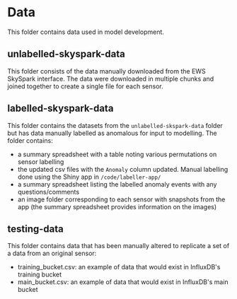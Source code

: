# Data

This folder contains data used in model development.

## unlabelled-skyspark-data

This folder consists of the data manually downloaded from the EWS SkySpark interface. The data were downloaded in multiple chunks and joined together to create a single file for each sensor.

## labelled-skyspark-data

This folder contains the datasets from the `unlabelled-skspark-data` folder but has data manually labelled as anomalous for input to modelling. The folder contains:

- a summary spreadsheet with a table noting various permutations on sensor labelling  
- the updated csv files with the `Anomaly` column updated. Manual labelling done using the Shiny app in `/code/labeller-app/`
- a summary spreadsheet listing the labelled anomaly events with any questions/comments
- an image folder corresponding to each sensor with snapshots from the app (the summary spreadsheet provides information on the images)


## testing-data

This folder contains data that has been manually altered to replicate a set of a data from an original sensor:
- training_bucket.csv: an example of data that would exist in InfluxDB's training bucket
- main_bucket.csv: an example of data that would exist in InfluxDB's main bucket
